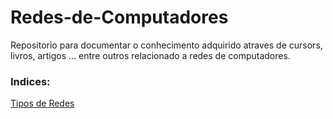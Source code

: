 # Redes-de-Computadores
Repositorio para documentar o conhecimento adquirido atraves de cursors, livros, artigos ... entre outros relacionado a redes de computadores.

### Indices: 

[Tipos de Redes](./tipos-de-redes.md)